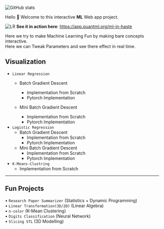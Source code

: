 ![GitHub stats](https://github-readme-stats.vercel.app/api?username=yuvraj97&show_icons=true&theme=radical&include_all_commits=true&count_private=true)

Hello 👋 Welcome to this interactive **ML** Web app project.

![LR](LR.gif)
**See it in action here**: https://app.quantml.org/ml-in-haste

Here we try to make Machine Learning Fun by making bare concepts interactive.  
Here we can Tweak Parameters and see there effect in real time.  

## Visualization
- `Linear Regression`
  - Batch Gradient Descent
    
      - Implementation from Scratch
      - Pytorch Implementation
  - Mini Batch Gradient Descent
      - Implementation from Scratch
      - Pytorch Implementation
- `Logistic Regression`
  - Batch Gradient Descent
      - Implementation from Scratch
      - Pytorch Implementation
  - Mini Batch Gradient Descent
      - Implementation from Scratch
      - Pytorch Implementation
- `K-Means-Clustring`
  - Implementation from Scratch
  
---

 ## Fun Projects
• `Research Paper Summarizer` (Statistics + Dynamic Programming)  
• `Linear Transformation(3D/2D)` (Linear Algebra)  
• `n-color` (K-Mean Clustering)  
• `Digits Classification` (Neural Network)  
• `Slicing STL` (3D Modelling)  
